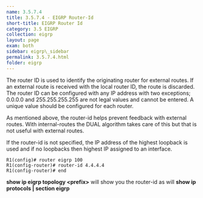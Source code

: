 ```yaml
---
name: 3.5.7.4
title: 3.5.7.4 - EIGRP Router-Id
short-title: EIGRP Router Id
category: 3.5 EIGRP
collection: eigrp
layout: page
exam: both
sidebar: eigrp\_sidebar
permalink: 3.5.7.4.html
folder: eigrp
---
```

The router ID is used to identify the originating router for external routes. If an external route is received with the local router ID, the route is discarded. The router ID can be configured with any IP address with two exceptions; 0.0.0.0 and 255.255.255.255 are not legal values and cannot be entered. A unique value should be configured for each router. 

As mentioned above, the router-id helps prevent feedback with external routes. With internal-routes the DUAL algorithm takes care of this but that is not useful with external routes.

If the router-id is not specified, the IP address of the highest loopback is used and if no loopbacks then highest IP assigned to an interface.
```
R1(config)# router eigrp 100
R1(config-router)# router-id 4.4.4.4
R1(config-router)# end
```

**show ip eigrp topology \<prefix\>** will show you the router-id as will **show ip protocols | section eigrp**